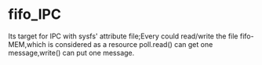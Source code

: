 fifo_IPC
========

Its target for IPC with sysfs' attribute file;Every could read/write the file fifo-MEM,which is considered as a resource poll.read() can get one message,write() can put one message.
